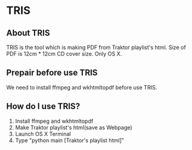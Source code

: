 # TRIS
## About TRIS
TRIS is the tool which is making PDF from Traktor playlist's html. Size of PDF is 12cm * 12cm CD cover size. Only OS X.

## Prepair before use TRIS
We need to install ffmpeg and wkhtmltopdf before use TRIS.

## How do I use TRIS?
1. Install ffmpeg and wkhtmltopdf
2. Make Traktor playlist's html(save as Webpage) 
3. Launch OS X Terminal
4. Type "python main [Traktor's playlist html]"